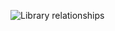 ![Library relationships](http://www.plantuml.com/plantuml/proxy?src=https://raw.githubusercontent.com/valb3r/keymanagement/master/docs/img/overview.puml&fmt=svg&vvv=1&sanitize=true)